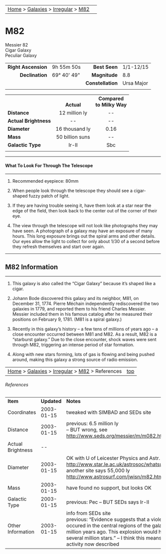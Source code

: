 <script src="../../js/whatsup.js"></script>
<script type="text/javascript">
	var objectName ="M82"
	var objectDesc ="Cigar<br/>Peculiar Galaxy<br/><br/>M81, left<br/>M82, right<br/>in the Constellation<br/>Ursa Major"
	var objectImage="m81m82.jpg"
</script>

|    |    |
|:---|---:|
|[Home](/notes/#object-notes) > [Galaxies](/notes/#galaxies) > [Irregular](../!irregular-galaxy-info) > [M82](#m82)| <div id=whatsup></div> |

# M82

Messier 82<br/>
Cigar Galaxy<br/>
Peculiar Galaxy

|   |   |   |   |
|--:|:--|--:|:--|
|**Right Ascension**|9h 55m 50s|**Best Seen**|1/1-12/15|
|**Declination**|69&deg; 40' 49"	|**Magnitude**|8.8|
|   |   |**Constellation**|Ursa Major|
|   |   |   |   |

|  |  |  |
|---|:--:|:--:|
|  |<br/>**Actual**|**Compared<br/>to Milky Way**|
|**Distance**|12 million ly|--|
|**Actual Brightness**|--|--|
|**Diameter**|16 thousand ly|0.16|
|**Mass**|50 billion suns|--|
|**Galactic Type**|Ir-II|Sbc|
|  |  |  |

---

#### What To Look For Through The Telescope

---

1.	Recommended eyepiece: 80mm

2.	When people look through the telescope they should see a cigar-shaped fuzzy patch of light.

3.	If they are having trouble seeing it, have them look at a star near the edge of the field, then look back to the center out of the corner of their eye.

4.	The view through the telescope will not look like photographs they may have seen.  A photograph of a galaxy may have an exposure of many hours.  This long exposure brings out the spiral arms and other details.  Our eyes allow the light to collect for only about 1/30 of a second before they refresh themselves and start over again.  

---

## M82 Information

---

1.	This galaxy is also called the “Cigar Galaxy” because it’s shaped like a cigar.

2.	Johann Bode discovered this galaxy and its neighbor, M81, on December 31, 1774.  Pierre Méchain independently rediscovered the two galaxies in 1779, and reported them to his friend Charles Messier.  Messier included them in his famous catalog after he measured their positions on February 9, 1781.  (M81 is a spiral galaxy.)

3.	Recently in this galaxy’s history – a few tens of millions of years ago – a close encounter occurred between M81 and M82.  As a result, M82 is a “starburst galaxy.”  Due to the close encounter, shock waves were sent through M82, triggering an intense period of star formation.

4.	Along with new stars forming, lots of gas is flowing and being pushed around, making this galaxy a strong source of radio emission.

|    |    |
|:---|---:|
|[Home](/notes/#object-notes) > [Galaxies](/notes/#galaxies) > [Irregular](../!irregular-galaxy-info) > [M82](#m82) > References|[top](#m82)|

###### References

|   |   |   |
|---|---|---|
|**Item**|**Updated**|**Notes**|
|Coordinates|2003-01-15|tweaked with SIMBAD and SEDs site|
|Distance|2003-01-15|previous: 6.5 million ly<br/>– BUT wrong, see <http://www.seds.org/messier/m/m082.html>|
|Actual Brightness|--|  |
|Diameter|2003-01-15|OK with U of Leicester Physics and Astr.<br/> <http://www.star.le.ac.uk/astrosoc/whatsup/galaxies.html><br/>another site says 55,000 ly<br/><http://www.astrosurf.com/jwisn/m82.htm>
|Mass|2003-01-15|have found no support, but looks OK|
|Galactic Type|2003-01-15|previous: Pec – BUT SEDs says Ir-II|
|Other Information|2003-01-15|info from SEDs site<br/>previous: “Evidence suggests that a violent explosion occured in the central regions of the galaxy about 1.5 million years ago.  This explosion would have involved several million stars.” – I think this means the starburst activity now described|
